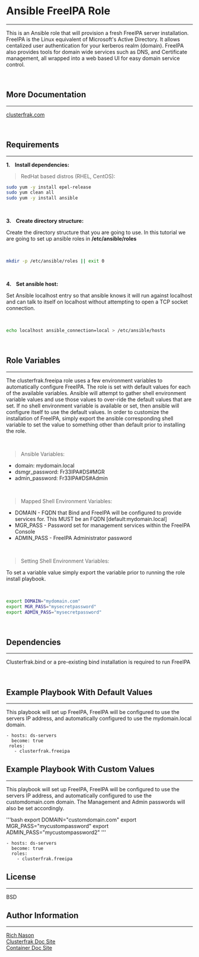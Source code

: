 # Ansible FreeIPA Role
-------

This is an Ansible role that will provision a fresh FreeIPA server installation. FreeIPA is the Linux equivalent of Microsoft's Active Directory. It allows centalized user authentication for your kerberos realm (domain). FreeIPA also provides tools for domain wide services such as DNS, and Certificate management, all wrapped into a web based UI for easy domain service control.

<br>

## More Documentation
-------
[clusterfrak.com](http://clusterfrak.com/devops/ansible/ansible_freeipa/)

<br>

## Requirements
-------

__1. &nbsp;&nbsp; Install dependencies:__ <br>

> RedHat based distros (RHEL, CentOS):

```bash
sudo yum -y install epel-release
sudo yum clean all
sudo yum -y install ansible
```

<br>

__3. &nbsp;&nbsp; Create directory structure:__ <br>

Create the directory structure that you are going to use. In this tutorial we are going to set up ansible roles in __/etc/ansible/roles__

<br>

```bash
mkdir -p /etc/ansible/roles || exit 0
```
<br>

__4. &nbsp;&nbsp; Set ansible host:__

Set Ansible localhost entry so that ansible knows it will run against localhost and can talk to itself on localhost without attempting to open a TCP socket connection. 

<br>

```bash
echo localhost ansible_connection=local > /etc/ansible/hosts
```

<br>

## Role Variables
-------

The clusterfrak.freeipa role uses a few environment variables to automatically configure FreeIPA. The role is set with default values for each of the available variables. Ansible will attempt to gather shell environment variable values and use those values to over-ride the default values that are set. If no shell environment variable is available or set, then ansible will configure itself to use the default values. In order to customize the installation of FreeIPA, simply export the ansible corresponding shell variable to set the value to something other than default prior to installing the role.

<br>

> Ansible Variables:

 - domain: mydomain.local
 - dsmgr_password: Fr33IPA#DS#MGR 
 - admin_password: Fr33IPA#DS#Admin

<br>

> Mapped Shell Environment Variables:

 - DOMAIN - FQDN that Bind and FreeIPA will be configured to provide services for. This MUST be an FQDN [default:mydomain.local]
 - MGR_PASS - Password set for management services within the FreeIPA Console
 - ADMIN_PASS - FreeIPA Administrator password

<br>

 > Setting Shell Environment Variables:

 To set a variable value simply export the variable prior to running the role install playbook.

<br>

```bash
export DOMAIN="mydomain.com"
export MGR_PASS="mysecretpassword"
export ADMIN_PASS="mysecretpassword"
```

 <br>

## Dependencies
-------

Clusterfrak.bind or a pre-existing bind installation is required to run FreeIPA

<br>

## Example Playbook With Default Values
-------

This playbook will set up FreeIPA, FreeIPA will be configured to use the servers IP address, and automatically configured to use the mydomain.local domain.

    - hosts: ds-servers
      become: true
     roles:
       - clusterfrak.freeipa

## Example Playbook With Custom Values
-------

This playbook will set up FreeIPA, FreeIPA  will be configured to use the servers IP address, and automatically configured to use the customdomain.com domain. The Management and Admin passwords will also be set accordingly.

'''bash
export DOMAIN="customdomain.com"
export MGR_PASS="mycustompassword"
export ADMIN_PASS="mycustompassword2"
'''

    - hosts: ds-servers
      become: true
      roles:
        - clusterfrak.freeipa

## License
-------

BSD

## Author Information
-------

[Rich Nason](http://nason.co) <br>
[Clusterfrak Doc Site](http://clusterfrak.com) <br>
[Container Doc Site](http://appcontainers.com) <br>

